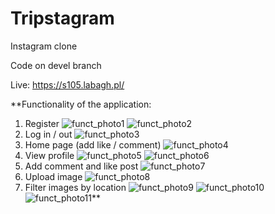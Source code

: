 # Tripstagram
Instagram clone

Code on devel branch

Live: https://s105.labagh.pl/

**Functionality of the application:
1. Register
![funct_photo1](https://user-images.githubusercontent.com/56201394/123761896-8a458900-d8c2-11eb-9e35-80fa4fc1e993.png)
![funct_photo2](https://user-images.githubusercontent.com/56201394/123761902-8c0f4c80-d8c2-11eb-9cd4-1d30d8ff2264.png)
2. Log in / out
![funct_photo3](https://user-images.githubusercontent.com/56201394/123761906-8d407980-d8c2-11eb-9d58-b6d84476464f.png)
3. Home page (add like / comment)
![funct_photo4](https://user-images.githubusercontent.com/56201394/123761909-8e71a680-d8c2-11eb-9582-6ded833ac81a.png)
4. View profile
![funct_photo5](https://user-images.githubusercontent.com/56201394/123761916-8fa2d380-d8c2-11eb-8bb1-f436f16d5b38.png)
![funct_photo6](https://user-images.githubusercontent.com/56201394/123761921-90d40080-d8c2-11eb-8811-941c9945a07d.png)
5. Add comment and like post
![funct_photo7](https://user-images.githubusercontent.com/56201394/123761926-92052d80-d8c2-11eb-92f0-4c201ea7ecde.png)
6. Upload image
![funct_photo8](https://user-images.githubusercontent.com/56201394/123761934-93cef100-d8c2-11eb-8d6b-35abe4f0391b.png)
7. Filter images by location
![funct_photo9](https://user-images.githubusercontent.com/56201394/123761941-95001e00-d8c2-11eb-9a48-bd2516cae150.png)
![funct_photo10](https://user-images.githubusercontent.com/56201394/123761945-96314b00-d8c2-11eb-99db-bf221fa6ed74.png)
![funct_photo11](https://user-images.githubusercontent.com/56201394/123761955-97fb0e80-d8c2-11eb-9bef-003e77dbb7f2.png)**
